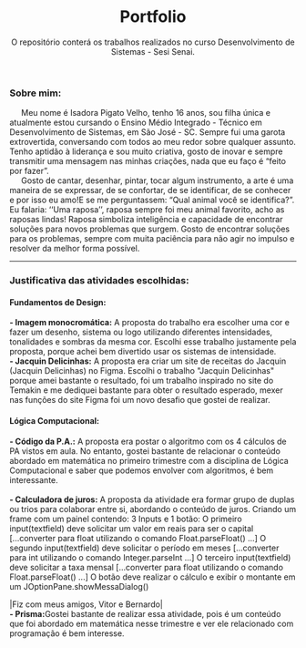 <h1 align="center"> Portfolio </h1>
<p align="center"> O repositório conterá os trabalhos realizados no curso Desenvolvimento de Sistemas - Sesi Senai. </p>
<br>

<h3> <strong> Sobre mim: </strong> </h3>
⠀⠀Meu nome é Isadora Pigato Velho, tenho 16 anos, sou filha única e atualmente estou cursando o  Ensino Médio Integrado - Técnico em Desenvolvimento de Sistemas, em São José - SC. Sempre fui uma garota extrovertida, conversando com todos ao meu redor sobre qualquer assunto.  Tenho aptidão à liderança e sou muito criativa, gosto de inovar e sempre transmitir uma mensagem nas minhas criações, nada que eu faço é “feito por fazer”. <br>
⠀⠀Gosto de cantar, desenhar, pintar, tocar algum instrumento, a arte é uma maneira de se expressar, de se confortar, de se identificar, de se conhecer e por isso eu amo!E se me perguntassem: “Qual animal você se identifica?”. Eu falaria: ‘‘Uma raposa’’, raposa sempre foi meu animal favorito, acho as raposas lindas! Raposa simboliza inteligência e capacidade de encontrar soluções para novos problemas que surgem. Gosto de encontrar soluções para os problemas, sempre com muita paciência para não agir no impulso e resolver da melhor forma possível.

<hr>
<h3> <strong> Justificativa das atividades escolhidas: </strong> </h3>
<h4> <strong> Fundamentos de Design: </strong> </h4>
<strong>- Imagem monocromática:</strong> A proposta do trabalho era escolher uma cor e fazer um desenho, sistema ou logo utilizando diferentes intensidades, tonalidades e sombras da mesma cor. Escolhi esse trabalho justamente pela proposta, porque achei bem divertido usar os sistemas de intensidade. <br>
<strong>- Jacquin Delicinhas:</strong> A proposta era criar um site de receitas do Jacquin (Jacquin Delicinhas) no Figma. Escolhi o trabalho "Jacquin Delicinhas" porque amei bastante o resultado, foi um trabalho inspirado no site do Temakin e me dediquei bastante para obter o resultado esperado, mexer nas funções do site Figma foi um novo desafio que gostei de realizar.
<br>

<h4> <strong> Lógica Computacional: </strong> </h4>
<strong>- Código da P.A.:</strong> A proposta era postar o algoritmo com os 4 cálculos de PA vistos em aula. No entanto, gostei bastante de relacionar o conteúdo abordado em matemática no primeiro trimestre com a disciplina de Lógica Computacional e saber que podemos envolver com algoritmos, é bem interessante. <br>
<br>
<strong>- Calculadora de juros:</strong> A proposta da atividade era formar grupo de duplas ou trios para colaborar entre si, abordando o conteúdo de juros. Criando um frame com um painel contendo: 3 Inputs e 1 botão: O primeiro input(textfield) deve solicitar um valor em reais para ser o capital [...converter para float utilizando o comando Float.parseFloat() ...] O segundo input(textfield) deve solicitar o período em meses [...converter para int utilizando o comando Integer.parseInt ...] O terceiro input(textfield) deve solicitar a taxa mensal [...converter para float utilizando o comando Float.parseFloat() ...] O botão deve realizar o cálculo e exibir o montante em um JOptionPane.showMessaDialog()

|Fiz com meus amigos, Vitor e Bernardo|
<br>
<strong>- Prisma:</strong>Gostei bastante de realizar essa atividade, pois é um conteúdo que foi abordado em matemática nesse trimestre e ver ele relacionado com programação é bem interesse.
